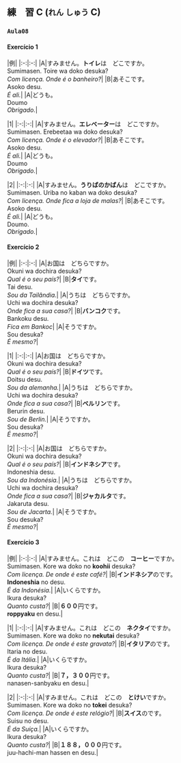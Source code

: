 ## 練　習 C (`れん` `しゅう` C)

### `Aula08`

#### Exercício 1

|例|
|:-:|:-:|
|A|すみません。**トイレ**は　どこですか。<br>Sumimasen. Toire wa doko desuka?<br>_Com licença. Onde é o banheiro?_|
|B|あそこです。<br>Asoko desu.<br>_É ali._|
|A|どうも。<br>Doumo<br>_Obrigado._|

|1|
|:-:|:-:|
|A|すみません。**エレベーター**は　どこですか。<br>Sumimasen. Erebeetaa wa doko desuka?<br>_Com licença. Onde é o elevador?_|
|B|あそこです。<br>Asoko desu.<br>_É ali._|
|A|どうも。<br>Doumo<br>_Obrigado._|

|2|
|:-:|:-:|
|A|すみません。**うりばのかばん**は　どこですか。<br>Sumimasen. Uriba no kaban wa doko desuka?<br>_Com licença. Onde fica a loja de malas?_|
|B|あそこです。<br>Asoko desu.<br>_É ali._|
|A|どうも。<br>Doumo.<br>_Obrigado._|

#### Exercício 2

|例|
|:-:|:-:|
|A|お国は　どちらですか。<br>Okuni wa dochira desuka?<br>_Qual é o seu país?_|
|B|**タイ**です。<br>Tai desu.<br>_Sou da Tailândia._|
|A|うちは　どちらですか。<br>Uchi wa dochira desuka?<br>_Onde fica a sua casa?_|
|B|**バンコク**です。<br>Bankoku desu.<br>_Fica em Bankoc_|
|A|そうですか。<br>Sou desuka?<br>_É mesmo?_|

|1|
|:-:|:-:|
|A|お国は　どちらですか。<br>Okuni wa dochira desuka?<br>_Qual é o seu país?_|
|B|**ドイツ**です。<br>Doitsu desu.<br>_Sou da alemanha._|
|A|うちは　どちらですか。<br>Uchi wa dochira desuka?<br>_Onde fica a sua casa?_|
|B|**ベルリン**です。<br>Berurin desu.<br>_Sou de Berlin._|
|A|そうですか。<br>Sou desuka?<br>_É mesmo?_|

|2|
|:-:|:-:|
|A|お国は　どちらですか。<br>Okuni wa dochira desuka?<br>_Qual é o seu país?_|
|B|**インドネシア**です。<br>Indoneshia desu.<br>_Sou da Indonésia._|
|A|うちは　どちらですか。<br>Uchi wa dochira desuka?<br>_Onde fica a sua casa?_|
|B|**ジャカルタ**です。<br>Jakaruta desu.<br>_Sou de Jacarta._|
|A|そうですか。<br>Sou desuka?<br>_É mesmo?_|



#### Exercício 3

|例|
|:-:|:-:|
|A|すみません。これは　どこの　**コーヒー**ですか。<br>Sumimasen. Kore wa doko no **koohii** desuka?<br>_Com licença. De onde é este café?_|
|B|**インドネシア**のです。<br>**Indoneshia** no desu.<br>_É da Indonésia._|
|A|いくらですか。<br>Ikura desuka?<br>_Quanto custa?_|
|B|**６００**円です。<br>**roppyaku** en desu.|

|1|
|:-:|:-:|
|A|すみません。これは　どこの　**ネクタイ**ですか。<br>Sumimasen. Kore wa doko no **nekutai** desuka?<br>_Com licença. De onde é este gravata?_|
|B|**イタリア**のです。<br>Itaria no desu.<br>_É da Itália._|
|A|いくらですか。<br>Ikura desuka?<br>_Quanto custa?_|
|B|**７，３００**円です。<br>nanasen-sanbyaku en desu.|

|2|
|:-:|:-:|
|A|すみません。これは　どこの　**とけい**ですか。<br>Sumimasen. Kore wa doko no **tokei** desuka?<br>_Com licença. De onde é este relógio?_|
|B|**スイス**のです。<br>Suisu no desu.<br>_É da Suíça._|
|A|いくらですか。<br>Ikura desuka?<br>_Quanto custa?_|
|B|**１８８，０００**円です。<br>juu-hachi-man hassen en desu.|
